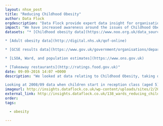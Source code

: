 ```yaml
---
layout: nhse_post
title: "Reducing Childhood Obesity"
author: Data Flock
orgdescription: "Data Flock provide expert data insight for organisations and companies who want to use information to further their goals."
impact: "We have increased awareness around the issues of Childhood Obesity in a hyper-local setting, enabling local CCG's and Councils to understand the topic in more detail"
datasets: "* [Childhood obesity data](https://www.noo.org.uk/data_sources/child/national_child_measurement_programme)

* [Adult obesity data](http://digital.nhs.uk/qof-online)

* [GCSE results data](https://www.gov.uk/government/organisations/department-for-education)

* [LSOA, Ward, and population estimates](https://www.ons.gov.uk)

* [Takeaway restaurants](http://ratings.food.gov.uk)"
date: 09-09-2016 14:07 +0000
description: "We looked at data relating to Childhood Obesity, taking data from a range of sources to find trends in the data, with a final focus on Bradford. Looking at the national picture we found that only 138 wards out of 7,618 wards in England had reduced the levels of childhood obesity from when children start primary school to when they finish, aged 10/11.

Looking at 2008/09 data when children start in reception class (aged 5) the average rate of obesity across the country is 9.323%. When the same children finish primary school in 2013/14 (aged 10/11), their average rate of obesity has risen to 17.969%. In Ilkeston central council ward, in Erewash Borough Council childhood obesity rose from 5% to 32.6% within 6 years. We found that this wasn't an anomaly as there were 68 other wards whose childhood obesity rates have increased by more than 400%."
imageurl: http://insights.dataflock.co.uk/wp-content/uploads/sites/2/2016/09/Childhood_Obesity.jpeg
external_link: http://insights.dataflock.co.uk/138_wards_reducing_childhood_obesity/
order: 
tags:

  - obesity

---
```

